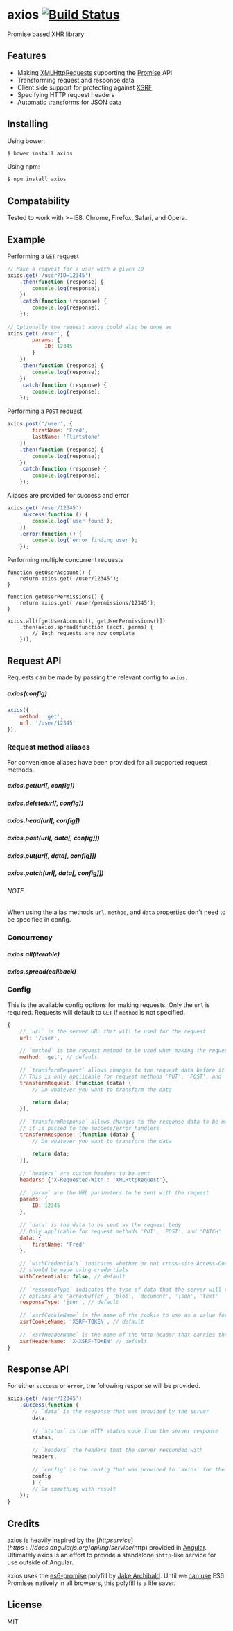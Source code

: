 # axios [![Build Status](https://travis-ci.org/mzabriskie/axios.svg?branch=master)](https://travis-ci.org/mzabriskie/axios)

Promise based XHR library

## Features

- Making [XMLHttpRequests](https://developer.mozilla.org/en-US/docs/Web/API/XMLHttpRequest) supporting the [Promise](https://developer.mozilla.org/en-US/docs/Web/JavaScript/Reference/Global_Objects/Promise) API
- Transforming request and response data
- Client side support for protecting against [XSRF](http://en.wikipedia.org/wiki/Cross-site_request_forgery)
- Specifying HTTP request headers
- Automatic transforms for JSON data

## Installing

Using bower:

```bash
$ bower install axios
```

Using npm:

```bash
$ npm install axios
```

## Compatability

Tested to work with >=IE8, Chrome, Firefox, Safari, and Opera.

## Example

Performing a `GET` request

```js
// Make a request for a user with a given ID
axios.get('/user?ID=12345')
	.then(function (response) {
		console.log(response);
	})
	.catch(function (response) {
		console.log(response);
	});
	
// Optionally the request above could also be done as
axios.get('/user', {
		params: {
			ID: 12345
		}
	})
	.then(function (response) {
		console.log(response);
	})
	.catch(function (response) {
		console.log(response);
	});
```

Performing a `POST` request

```js
axios.post('/user', {
		firstName: 'Fred',
		lastName: 'Flintstone'
	})
	.then(function (response) {
		console.log(response);
	})
	.catch(function (response) {
		console.log(response);
	});
```

Aliases are provided for success and error

```js
axios.get('/user/12345')
	.success(function () {
		console.log('user found');
	})
	.error(function () {
		console.log('error finding user');
	});
```

Performing multiple concurrent requests

```
function getUserAccount() {
	return axios.get('/user/12345');
}

function getUserPermissions() {
	return axios.get('/user/permissions/12345');
}

axios.all([getUserAccount(), getUserPermissions()])
	.then(axios.spread(function (acct, perms) {
		// Both requests are now complete
	}));
```

## Request API

Requests can be made by passing the relevant config to `axios`.

##### axios(config)

```js
axios({
	method: 'get',
	url: '/user/12345'
});
```

### Request method aliases

For convenience aliases have been provided for all supported request methods.

##### axios.get(url[, config])
##### axios.delete(url[, config])
##### axios.head(url[, config])
##### axios.post(url[, data[, config]])
##### axios.put(url[, data[, config]])
##### axios.patch(url[, data[, config]])

###### NOTE
When using the alias methods `url`, `method`, and `data` properties don't need to be specified in config.

### Concurrency

##### axios.all(iterable)
##### axios.spread(callback)

### Config

This is the available config options for making requests. Only the `url` is required. Requests will default to `GET` if `method` is not specified.

```js
{
	// `url` is the server URL that will be used for the request
	url: '/user',
	
	// `method` is the request method to be used when making the request
	method: 'get', // default
	
	// `transformRequest` allows changes to the request data before it is sent to the server
	// This is only applicable for request methods 'PUT', 'POST', and 'PATCH'
	transformRequest: [function (data) {
		// Do whatever you want to transform the data
		
		return data;
	}],
	
	// `transformResponse` allows changes to the response data to be made before
	// it is passed to the success/error handlers
	transformResponse: [function (data) {
		// Do whatever you want to transform the data
		
		return data;
	}],
	
	// `headers` are custom headers to be sent
	headers: {'X-Requested-With': 'XMLHttpRequest'},
	
	// `param` are the URL parameters to be sent with the request
	params: {
		ID: 12345
	},
	
	// `data` is the data to be sent as the request body
	// Only applicable for request methods 'PUT', 'POST', and 'PATCH'
	data: {
		firstName: 'Fred'
	},
	
	// `withCredentials` indicates whether or not cross-site Access-Control requests
	// should be made using credentials
	withCredentials: false, // default
	
	// `responseType` indicates the type of data that the server will respond with
	// options are 'arraybuffer', 'blob', 'document', 'json', 'text'
	responseType: 'json', // default
	
	// `xsrfCookieName` is the name of the cookie to use as a value for xsrf token
	xsrfCookieName: 'XSRF-TOKEN', // default
	
	// `xsrfHeaderName` is the name of the http header that carries the xsrf token value
	xsrfHeaderName: 'X-XSRF-TOKEN' // default
}
```

## Response API

For either `success` or `error`, the following response will be provided.

```js
axios.get('/user/12345')
	.success(function (
		// `data` is the response that was provided by the server
		data,
		
		// `status` is the HTTP status code from the server response
		status,
		
		// `headers` the headers that the server responded with
		headers,
		
		// `config` is the config that was provided to `axios` for the request
		config
		) {
		// Do something with result
	});
}
```

## Credits

axios is heavily inspired by the [$http service](https://docs.angularjs.org/api/ng/service/$http) provided in [Angular](https://angularjs.org/). Ultimately axios is an effort to provide a standalone `$http`-like service for use outside of Angular.

axios uses the [es6-promise](https://github.com/jakearchibald/es6-promise) polyfill by [Jake Archibald](https://github.com/jakearchibald). Until we [can use](http://caniuse.com/promises) ES6 Promises natively in all browsers, this polyfill is a life saver.

## License

MIT